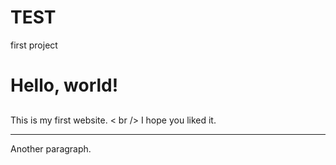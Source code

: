 # TEST
first project 
<head>
		<title>Hello, world!</title>
	</head>
<body>
	<h1> Hello, world!</h1>
	<h2></h2>
	<h3></h3>
	<h4></h4>  
	<p>This is my first website. < br /> I hope you liked it. </p>  
	<hr />
	<p>Another paragraph.</p>
</body>
